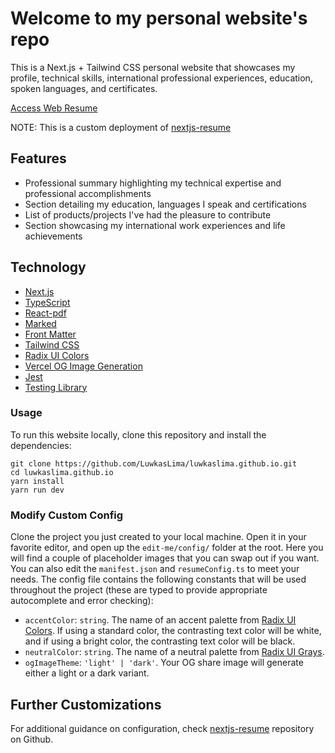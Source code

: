 # Welcome to my personal website's repo

This is a Next.js + Tailwind CSS personal website that showcases my profile, technical skills, international professional experiences, education, spoken languages, and certificates.

[Access Web Resume](https://www.lucaslima.info/)

NOTE: This is a custom deployment of [nextjs-resume](https://github.com/LuwkasLima/nextjs-resume)

## Features

- Professional summary highlighting my technical expertise and professional accomplishments
- Section detailing my education, languages I speak and certifications
- List of products/projects I've had the pleasure to contribute
- Section showcasing my international work experiences and life achievements

## Technology

- [Next.js](https://nextjs.org)
- [TypeScript](https://www.typescriptlang.org/)
- [React-pdf](https://react-pdf.org/)
- [Marked](https://marked.js.org/)
- [Front Matter](https://frontmatter.codes/docs/markdown)
- [Tailwind CSS](https://tailwindcss.com/)
- [Radix UI Colors](https://www.radix-ui.com/colors)
- [Vercel OG Image Generation](https://vercel.com/docs/concepts/functions/edge-functions/og-image-generation)
- [Jest](https://jestjs.io/)
- [Testing Library](https://testing-library.com/)

### Usage

To run this website locally, clone this repository and install the dependencies:

```
git clone https://github.com/LuwkasLima/luwkaslima.github.io.git
cd luwkaslima.github.io
yarn install
yarn run dev
```

### Modify Custom Config

Clone the project you just created to your local machine. Open it in your favorite editor, and open up the `edit-me/config/` folder at the root. Here you will find a couple of placeholder images that you can swap out if you want. You can also edit the `manifest.json` and `resumeConfig.ts` to meet your needs. The config file contains the following constants that will be used throughout the project (these are typed to provide appropriate autocomplete and error checking):

- `accentColor`: `string`. The name of an accent palette from [Radix UI Colors](https://www.radix-ui.com/docs/colors/palette-composition/the-scales#colors). If using a standard color, the contrasting text color will be white, and if using a bright color, the contrasting text color will be black.
- `neutralColor`: `string`. The name of a neutral palette from [Radix UI Grays](https://www.radix-ui.com/docs/colors/palette-composition/the-scales#grays).
- `ogImageTheme`: `'light' | 'dark'`. Your OG share image will generate either a light or a dark variant.

## Further Customizations

For additional guidance on configuration, check [nextjs-resume](https://github.com/LuwkasLima/nextjs-resume) repository on Github.
